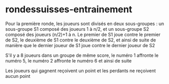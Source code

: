# rondessuisses-entrainement

Pour la première ronde, les joueurs
sont divisés en deux sous-groupes :
un sous-groupe S1 composé des
joueurs 1 à n/2, et un sous-groupe
S2 composé des joueurs (n/2)+1 à n.
Le premier de S1 joue contre le
premier de S2, le deuxième de S1
contre le deuxième de S2, et ainsi
de suite de manière que le dernier
joueur de S1 joue contre le dernier
joueur de S2

S'il y a 8 joueurs
dans un groupe de
même score, le
numéro 1 affronte
le numéro 5,
le numéro 2
affronte le
numéro 6 et ainsi
de suite

Les joueurs qui
gagnent reçoivent
un point et les
perdants ne
reçoivent aucun
point